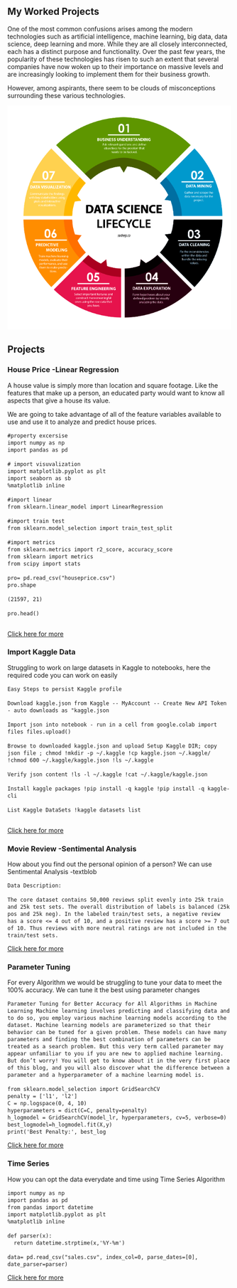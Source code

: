 ## My Worked Projects

One of the most common confusions arises among the modern technologies such as artificial intelligence, machine learning, big data, data science, deep learning and more. While they are all closely interconnected, each has a distinct purpose and functionality. Over the past few years, the popularity of these technologies has risen to such an extent that several companies have now woken up to their importance on massive levels and are increasingly looking to implement them for their business growth.

However, among aspirants, there seem to be clouds of misconceptions surrounding these various technologies.

![DataScience Life Cycle](DScycle.png)

## Projects

### House Price -Linear Regression
A house value is simply more than location and square footage. Like the features that make up a person, an educated party would want to know all aspects that give a house its value.

We are going to take advantage of all of the feature variables available to use and use it to analyze and predict house prices.


``` 
#property excersise
import numpy as np
import pandas as pd

# import visuvalization
import matplotlib.pyplot as plt
import seaborn as sb
%matplotlib inline

#import linear
from sklearn.linear_model import LinearRegression

#import train test
from sklearn.model_selection import train_test_split

#import metrics
from sklearn.metrics import r2_score, accuracy_score
from sklearn import metrics
from scipy import stats

pro= pd.read_csv("houseprice.csv")
pro.shape

(21597, 21)

pro.head()


```
[Click here for more](https://github.com/Meghashyamt/House-price)

### Import Kaggle Data
Struggling to work on large datasets in Kaggle to notebooks, here the required code you can work on easily
 
```
Easy Steps to persist Kaggle profile

Download kaggle.json from Kaggle -- MyAccount -- Create New API Token - auto downloads as "kaggle.json

Import json into notebook - run in a cell from google.colab import files files.upload()

Browse to downloaded kaggle.json and upload Setup Kaggle DIR; copy json file ; chmod !mkdir -p ~/.kaggle !cp kaggle.json ~/.kaggle/ !chmod 600 ~/.kaggle/kaggle.json !ls ~/.kaggle

Verify json content !ls -l ~/.kaggle !cat ~/.kaggle/kaggle.json

Install kaggle packages !pip install -q kaggle !pip install -q kaggle-cli

List Kaggle DataSets !kaggle datasets list


```
[Click here for more](https://github.com/Meghashyamt/ImportKaggleData)

### Movie Review -Sentimental Analysis
How about you find out the personal opinion of a person? We can use Sentimental Analysis -textblob

```
Data Description:

The core dataset contains 50,000 reviews split evenly into 25k train and 25k test sets. The overall distribution of labels is balanced (25k pos and 25k neg). In the labeled train/test sets, a negative review has a score <= 4 out of 10, and a positive review has a score >= 7 out of 10. Thus reviews with more neutral ratings are not included in the train/test sets.
```
[Click here for more](https://github.com/Meghashyamt/Movie-Review-Sentiment-Analysisa)

### Parameter Tuning
For every Algorithm we would be struggling to tune your data to meet the 100% accuracy.
We can tune it the best using parameter changes
```
Parameter Tuning for Better Accuracy for All Algorithms in Machine Learning Machine learning involves predicting and classifying data and to do so, you employ various machine learning models according to the dataset. Machine learning models are parameterized so that their behavior can be tuned for a given problem. These models can have many parameters and finding the best combination of parameters can be treated as a search problem. But this very term called parameter may appear unfamiliar to you if you are new to applied machine learning. But don’t worry! You will get to know about it in the very first place of this blog, and you will also discover what the difference between a parameter and a hyperparameter of a machine learning model is.

from sklearn.model_selection import GridSearchCV
penalty = ['l1', 'l2']
C = np.logspace(0, 4, 10)
hyperparameters = dict(C=C, penalty=penalty)
h_logmodel = GridSearchCV(model_lr, hyperparameters, cv=5, verbose=0)
best_logmodel=h_logmodel.fit(X,y)
print('Best Penalty:', best_log

```
[Click here for more](https://github.com/Meghashyamt/Parameter-Tuning-ML)


### Time Series
How you can opt the data everydate and time using Time Series Algorithm

```
import numpy as np
import pandas as pd
from pandas import datetime
import matplotlib.pyplot as plt
%matplotlib inline

def parser(x):
  return datetime.strptime(x,'%Y-%m')

data= pd.read_csv("sales.csv", index_col=0, parse_dates=[0], date_parser=parser)

```

[Click here for more](https://github.com/Meghashyamt/python/blob/master/TimeSeries.ipynb)
